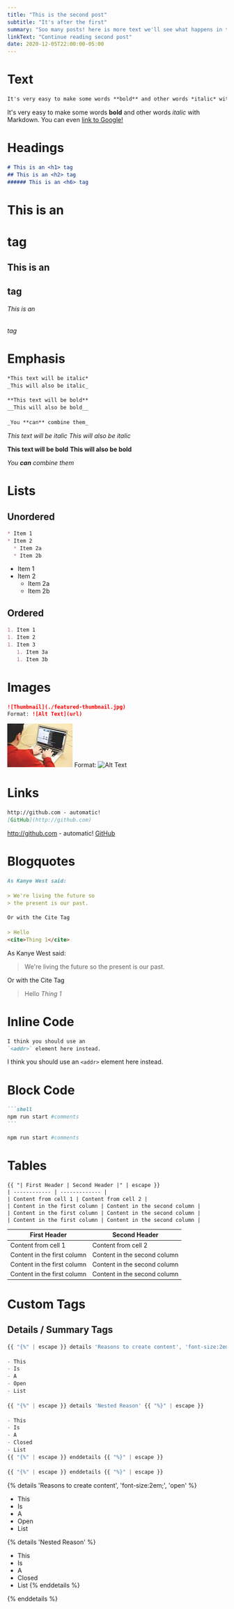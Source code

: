 ```yaml
---
title: "This is the second post"
subtitle: "It's after the first"
summary: "Soo many posts! here is more text we'll see what happens in the footer"
linkText: "Continue reading second post"
date: 2020-12-05T22:00:00-05:00
---
```


# Text
```markdown
It's very easy to make some words **bold** and other words *italic* with Markdown. You can even [link to Google!](http://google.com)
```

It's very easy to make some words **bold** and other words *italic* with Markdown. You can even [link to Google!](http://google.com)


# Headings
```markdown
# This is an <h1> tag
## This is an <h2> tag
###### This is an <h6> tag
```

# This is an <h1> tag
## This is an <h2> tag
###### This is an <h6> tag

# Emphasis

```markdown
*This text will be italic*
_This will also be italic_

**This text will be bold**
__This will also be bold__

_You **can** combine them_
```

*This text will be italic*
_This will also be italic_

**This text will be bold**
__This will also be bold__

_You **can** combine them_

# Lists

## Unordered

```markdown
* Item 1
* Item 2
  * Item 2a
  * Item 2b
```

* Item 1
* Item 2
  * Item 2a
  * Item 2b

## Ordered

```markdown
1. Item 1
1. Item 2
1. Item 3
   1. Item 3a
   1. Item 3b
```

# Images 

```markdown
![Thumbnail](./featured-thumbnail.jpg)
Format: ![Alt Text](url)

```

![GitHub Logo](./featured-thumbnail.jpg)
Format: ![Alt Text](url)

# Links

```markdown
http://github.com - automatic!
[GitHub](http://github.com)
```

http://github.com - automatic!
[GitHub](http://github.com)

# Blogquotes

```markdown
As Kanye West said:

> We're living the future so
> the present is our past.

Or with the Cite Tag

> Hello
<cite>Thing 1</cite>
```

As Kanye West said:

> We're living the future so
> the present is our past.

Or with the Cite Tag

> Hello
<cite>Thing 1</cite>

# Inline Code

```markdown
I think you should use an
`<addr>` element here instead.
```

I think you should use an
`<addr>` element here instead.

# Block Code

````markdown
```shell
npm run start #comments
```
````


```bash
npm run start #comments
```

# Tables 

````
{{ "| First Header | Second Header |" | escape }}
| ------------ | ------------- |
| Content from cell 1 | Content from cell 2 |
| Content in the first column | Content in the second column |
| Content in the first column | Content in the second column |
| Content in the first column | Content in the second column |
````

| First Header | Second Header |
| ------------ | ------------- |
| Content from cell 1 | Content from cell 2 |
| Content in the first column | Content in the second column |
| Content in the first column | Content in the second column |
| Content in the first column | Content in the second column |

# Custom Tags

## Details / Summary Tags

```js
{{ "{%" | escape }} details 'Reasons to create content', 'font-size:2em;', 'open' {{ "%}" | escape }}

- This
- Is
- A
- Open
- List

{{ "{%" | escape }} details 'Nested Reason' {{ "%}" | escape }}

- This
- Is
- A
- Closed
- List
{{ "{%" | escape }} enddetails {{ "%}" | escape }}

{{ "{%" | escape }} enddetails {{ "%}" | escape }}
```

{% details 'Reasons to create content', 'font-size:2em;', 'open' %}

- This
- Is
- A
- Open
- List

{% details 'Nested Reason' %}

- This
- Is
- A
- Closed
- List
{% enddetails %}

{% enddetails %}
